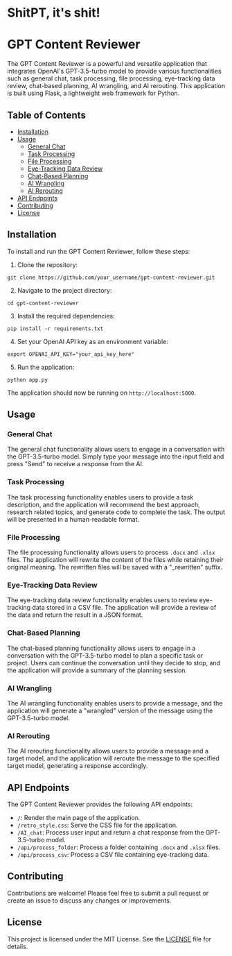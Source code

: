 # ShitPT, it's shit!
# GPT Content Reviewer

The GPT Content Reviewer is a powerful and versatile application that integrates OpenAI's GPT-3.5-turbo model to provide various functionalities such as general chat, task processing, file processing, eye-tracking data review, chat-based planning, AI wrangling, and AI rerouting. This application is built using Flask, a lightweight web framework for Python.

## Table of Contents

- [Installation](#installation)
- [Usage](#usage)
  - [General Chat](#general-chat)
  - [Task Processing](#task-processing)
  - [File Processing](#file-processing)
  - [Eye-Tracking Data Review](#eye-tracking-data-review)
  - [Chat-Based Planning](#chat-based-planning)
  - [AI Wrangling](#ai-wrangling)
  - [AI Rerouting](#ai-rerouting)
- [API Endpoints](#api-endpoints)
- [Contributing](#contributing)
- [License](#license)

## Installation

To install and run the GPT Content Reviewer, follow these steps:

1. Clone the repository:

```
git clone https://github.com/your_username/gpt-content-reviewer.git
```

2. Navigate to the project directory:

```
cd gpt-content-reviewer
```

3. Install the required dependencies:

```
pip install -r requirements.txt
```

4. Set your OpenAI API key as an environment variable:

```
export OPENAI_API_KEY="your_api_key_here"
```

5. Run the application:

```
python app.py
```

The application should now be running on `http://localhost:5000`.

## Usage

### General Chat

The general chat functionality allows users to engage in a conversation with the GPT-3.5-turbo model. Simply type your message into the input field and press "Send" to receive a response from the AI.

### Task Processing

The task processing functionality enables users to provide a task description, and the application will recommend the best approach, research related topics, and generate code to complete the task. The output will be presented in a human-readable format.

### File Processing

The file processing functionality allows users to process `.docx` and `.xlsx` files. The application will rewrite the content of the files while retaining their original meaning. The rewritten files will be saved with a "_rewritten" suffix.

### Eye-Tracking Data Review

The eye-tracking data review functionality enables users to review eye-tracking data stored in a CSV file. The application will provide a review of the data and return the result in a JSON format.

### Chat-Based Planning

The chat-based planning functionality allows users to engage in a conversation with the GPT-3.5-turbo model to plan a specific task or project. Users can continue the conversation until they decide to stop, and the application will provide a summary of the planning session.

### AI Wrangling

The AI wrangling functionality enables users to provide a message, and the application will generate a "wrangled" version of the message using the GPT-3.5-turbo model.

### AI Rerouting

The AI rerouting functionality allows users to provide a message and a target model, and the application will reroute the message to the specified target model, generating a response accordingly.

## API Endpoints

The GPT Content Reviewer provides the following API endpoints:

- `/`: Render the main page of the application.
- `/retro_style.css`: Serve the CSS file for the application.
- `/AI_chat`: Process user input and return a chat response from the GPT-3.5-turbo model.
- `/api/process_folder`: Process a folder containing `.docx` and `.xlsx` files.
- `/api/process_csv`: Process a CSV file containing eye-tracking data.

## Contributing

Contributions are welcome! Please feel free to submit a pull request or create an issue to discuss any changes or improvements.

## License

This project is licensed under the MIT License. See the [LICENSE](LICENSE) file for details.
